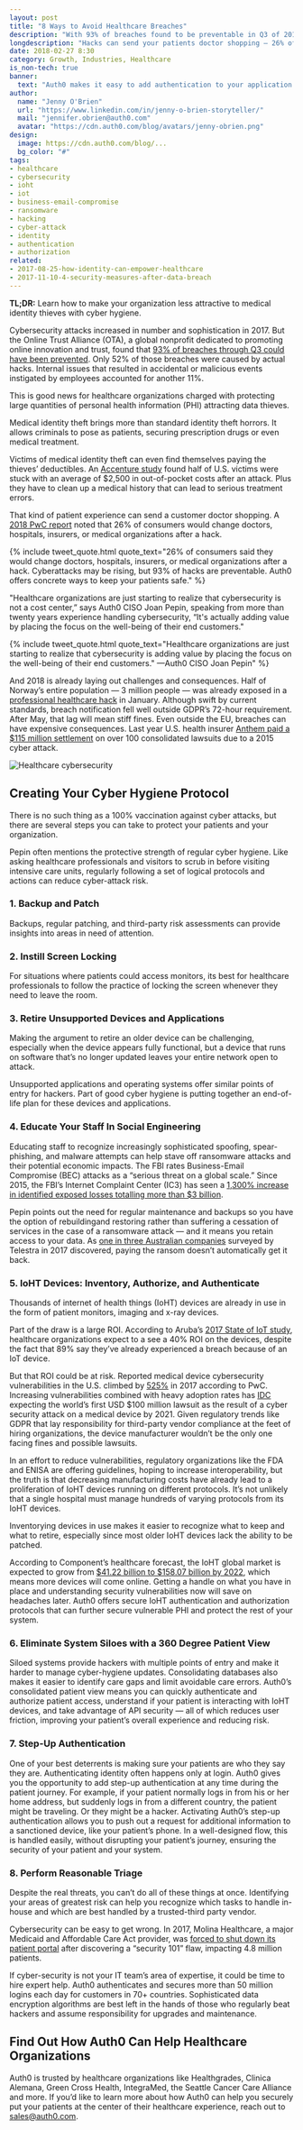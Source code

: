 ```yaml
---
layout: post
title: "8 Ways to Avoid Healthcare Breaches"
description: "With 93% of breaches found to be preventable in Q3 of 2017, Auth0 offers concrete ways to protect patients against rising cyberattacks."
longdescription: "Hacks can send your patients doctor shopping — 26% of consumers said they would change, providers after hack. Cybersecurity adds value to healthcare organizations placing the focus on the well-being of their end customers. Auth0 offers concrete ways to protect patients from rising cyberattacks."
date: 2018-02-27 8:30
category: Growth, Industries, Healthcare
is_non-tech: true
banner:
  text: "Auth0 makes it easy to add authentication to your application."
author:
  name: "Jenny O'Brien"
  url: "https://www.linkedin.com/in/jenny-o-brien-storyteller/"
  mail: "jennifer.obrien@auth0.com"
  avatar: "https://cdn.auth0.com/blog/avatars/jenny-obrien.png"
design:
  image: https://cdn.auth0.com/blog/...
  bg_color: "#"
tags:
- healthcare
- cybersecurity
- ioht
- iot
- business-email-compromise
- ransomware
- hacking
- cyber-attack
- identity
- authentication
- authorization
related:
- 2017-08-25-how-identity-can-empower-healthcare
- 2017-11-10-4-security-measures-after-data-breach
---
```


**TL;DR:** Learn how to make your organization less attractive to medical identity thieves with cyber hygiene.

Cybersecurity attacks increased in number and sophistication in 2017. But the Online Trust Alliance (OTA), a global nonprofit dedicated to promoting online innovation and trust, found that [93% of breaches through Q3 could have been prevented](https://otalliance.org/system/files/files/initiative/documents/ota_cyber_incident_trends_report_jan2018.pdf). Only 52% of those breaches were caused by actual hacks. Internal issues that resulted in accidental or malicious events instigated by employees accounted for another 11%.

This is good news for healthcare organizations charged with protecting large quantities of personal health information (PHI) attracting data thieves.

Medical identity theft brings more than standard identity theft horrors. It allows criminals to pose as patients, securing prescription drugs or even medical treatment.

Victims of medical identity theft can even find themselves paying the thieves’ deductibles. An [Accenture study](https://www.accenture.com/us-en/insight-accenture-health-2017-consumer-survey) found half of U.S. victims were stuck with an average of $2,500 in out-of-pocket costs after an attack. Plus they have to clean up a medical history that can lead to serious treatment errors.

That kind of patient experience can send a customer doctor shopping. A [2018 PwC report](https://www.pwc.com/us/en/health-industries/assets/pwc-health-research-institute-top-health-industry-issues-of-2018-report.pdf) noted that 26% of consumers would change doctors, hospitals, insurers, or medical organizations after a hack.

{% include tweet_quote.html quote_text="26% of consumers said they would change doctors, hospitals, insurers, or medical organizations after a hack. Cyberattacks may be rising, but 93% of hacks are preventable. Auth0 offers concrete ways to keep your patients safe." %}

"Healthcare organizations are just starting to realize that cybersecurity is not a cost center,” says Auth0 CISO Joan Pepin, speaking from more than twenty years experience handling cybersecurity, “It's actually adding value by placing the focus on the well-being of their end customers."

{% include tweet_quote.html quote_text="Healthcare organizations are just starting to realize that cybersecurity is adding value by placing the focus on the well-being of their end customers." —Auth0 CISO Joan Pepin" %}

And 2018 is already laying out challenges and consequences.
Half of Norway’s entire population — 3 million people — was already exposed in a [professional healthcare hack](https://www.scmagazineuk.com/half-of-norways-population-have-medical-data-leaked/article/738079/) in January. Although swift by current standards, breach notification fell well outside GDPR’s 72-hour requirement. After May, that lag will mean stiff fines. 
Even outside the EU, breaches can have expensive consequences. Last year U.S. health insurer [Anthem paid a $115 million settlement](https://www.nbcnews.com/news/us-news/anthem-pay-record-115m-settle-lawsuits-over-data-breach-n776246) on over 100 consolidated lawsuits due to a 2015 cyber attack.

![Healthcare cybersecurity](https://cdn.auth0.com/blog/healthcare-cybersecurity/med.png)

## Creating Your Cyber Hygiene Protocol

There is no such thing as a 100% vaccination against cyber attacks, but there are several steps you can take to protect your patients and your organization. 

Pepin often mentions the protective strength of regular cyber hygiene. Like asking healthcare professionals and visitors to scrub in before visiting intensive care units, regularly following a set of logical protocols and actions can reduce cyber-attack risk. 

### 1. Backup and Patch

Backups, regular patching, and third-party risk assessments can provide insights into areas in need of attention. 

### 2. Instill Screen Locking

For situations where patients could access monitors, its best for healthcare professionals to follow the practice of locking the screen whenever they need to leave the room.

### 3. Retire Unsupported Devices and Applications

Making the argument to retire an older device can be challenging, especially when the device appears fully functional, but a device that runs on software that’s no longer updated leaves your entire network open to attack. 

Unsupported applications and operating systems offer similar points of entry for hackers. Part of good cyber hygiene is putting together an end-of-life plan for these devices and applications.

### 4. Educate Your Staff In Social Engineering

Educating staff to recognize increasingly sophisticated spoofing, spear-phishing, and malware attempts can help stave off ransomware attacks and their potential economic impacts. 
The FBI rates Business-Email Compromise (BEC) attacks as a “serious threat on a global scale.” Since 2015, the FBI’s Internet Complaint Center (IC3) has seen a [1,300% increase in identified exposed losses totalling more than $3 billion](https://www.fbi.gov/news/stories/business-e-mail-compromise-on-the-rise). 

Pepin points out the need for regular maintenance and backups so you have the option of rebuildingand restoring rather than suffering a cessation of services in the case of a ransomware attack — and it means you retain access to your data. As [one in three Australian companies](https://www.theguardian.com/technology/2017/may/15/dont-pay-ransomware-demands-cybersecurity-experts-say-wannacry) surveyed by Telestra in 2017 discovered, paying the ransom doesn’t automatically get it back.

### 5. IoHT Devices: Inventory, Authorize, and Authenticate

Thousands of internet of health things (IoHT) devices are already in use in the form of patient monitors, imaging and x-ray devices. 

Part of the draw is a large ROI. According to Aruba’s [2017 State of IoT study](http://www.arubanetworks.com/assets/infographic/Aruba_IoT_Healthcare_Infographic.pdf), healthcare organizations expect to a see a 40% ROI on the devices, despite the fact that 89% say they’ve already experienced a breach because of an IoT device.

But that ROI could be at risk. Reported medical device cybersecurity vulnerabilities in the U.S. climbed by [525%](https://www.pwc.com/us/en/health-industries/assets/pwc-health-research-institute-top-health-industry-issues-of-2018-report.pdf)  in 2017 according to PwC. Increasing vulnerabilities combined with heavy adoption rates has [IDC](https://www.brighttalk.com/webcast/15909/275931) expecting the world’s first USD $100 million lawsuit as the result of a cyber security attack on a medical device by 2021. Given regulatory trends like GDPR that lay responsibility for third-party vendor compliance at the feet of hiring organizations, the device manufacturer wouldn’t be the only one facing fines and possible lawsuits.

In an effort to reduce vulnerabilities, regulatory organizations like the FDA and ENISA are offering guidelines, hoping to increase interoperability, but the truth is that decreasing manufacturing costs have already lead to a proliferation of IoHT devices running on different protocols. It’s not unlikely that a single hospital must manage hundreds of varying protocols from its IoHT devices. 

Inventorying devices in use makes it easier to recognize what to keep and what to retire, especially since most older IoHT devices lack the ability to be patched.

According to Component’s healthcare forecast, the IoHT global market is expected to grow from [$41.22 billion to $158.07 billion by 2022](https://www.marketsandmarkets.com/PressReleases/iot-healthcare.asp), which means more devices will come online. Getting a handle on what you have in place and understanding security vulnerabilities now will save on headaches later. Auth0 offers secure IoHT authentication and authorization protocols that can further secure vulnerable PHI and protect the rest of your system.

### 6. Eliminate System Siloes with a 360 Degree Patient View

Siloed systems provide hackers with multiple points of entry and make it harder to manage cyber-hygiene updates. Consolidating databases also makes it easier to identify care gaps and limit avoidable care errors. Auth0’s consolidated patient view means you can quickly authenticate and authorize patient access, understand if your patient is interacting with IoHT devices, and take advantage of API security — all of which reduces user friction, improving your patient’s overall experience and reducing risk.

### 7. Step-Up Authentication

One of your best deterrents is making sure your patients are who they say they are. Authenticating identity often happens only at login. Auth0 gives you the opportunity to add step-up authentication at any time during the patient journey. For example, if your patient normally logs in from his or her home address, but suddenly logs in from a different country, the patient might be traveling. Or they might be a hacker. Activating Auth0’s step-up authentication allows you to push out a request for additional information to a sanctioned device, like your patient’s phone. In a well-designed flow, this is handled easily, without disrupting your patient’s journey, ensuring the security of your patient and your system.

### 8. Perform Reasonable Triage

Despite the real threats, you can’t do all of these things at once. Identifying your areas of greatest risk can help you recognize which tasks to handle in-house and which are best handled by a trusted-third party vendor.

Cybersecurity can be easy to get wrong. In 2017, Molina Healthcare, a major Medicaid and Affordable Care Act provider, was [forced to shut down its patient portal](http://www.healthcareitnews.com/news/molina-healthcare-breached-exposed-patient-data-over-month) after discovering a “security 101” flaw, impacting 4.8 million patients.

If cyber-security is not your IT team’s area of expertise, it could be time to hire expert help. Auth0 authenticates and secures more than 50 million logins each day for customers in 70+ countries. Sophisticated data encryption algorithms are best left in the hands of those who regularly beat hackers and assume responsibility for upgrades and maintenance.

## Find Out How Auth0 Can Help Healthcare Organizations

Auth0 is trusted by healthcare organizations like Healthgrades, Clinica Alemana, Green Cross Health, IntegraMed, the Seattle Cancer Care Alliance and more. If you’d like to learn more about how Auth0 can help you securely put your patients at the center of their healthcare experience, reach out to [sales@auth0.com](mailto:sales@auth0.com).